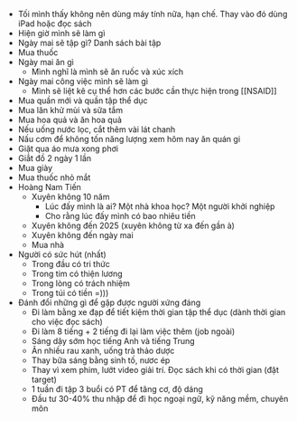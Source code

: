 - Tối mình thấy không nên dùng máy tính nữa, hạn chế. Thay vào đó dùng iPad hoặc đọc sách
- Hiện giờ mình sẽ làm gì
- Ngày mai sẽ tập gì? Danh sách bài tập
- Mua thuốc
- Ngày mai ăn gì
	- Mình nghĩ là mình sẽ ăn ruốc và xúc xích
- Ngày mai công việc mình sẽ làm gì
	- Mình sẽ liệt kê cụ thể hơn các bước cần thực hiện trong [[NSAID]]
- Mua quần mới và quần tập thể dục
- Mua lăn khử mùi và sữa tắm
- Mua hoa quả và ăn hoa quả
- Nếu uống nước lọc, cắt thêm vài lát chanh
- Nấu cơm để không tốn năng lượng xem hôm nay ăn quán gi
- Giặt qua áo mưa xong phơi
- Giẳt đồ 2 ngày 1 lần
- Mua giày
- Mua thuốc nhỏ mắt
- Hoàng Nam Tiến
	- Xuyên không 10 năm
		- Lúc đấy mình là ai? Một nhà khoa học? Một người khởi nghiệp
		- Cho rằng lúc đấy mình có bao nhiêu tiền
	- Xuyên không đến 2025 (xuyên không từ xa đến gần à)
	- Xuyên không đến ngày mai
	- Mua nhà
- Người có sức hút (nhất)
	- Trong đầu có tri thức
	- Trong tim có thiện lương
	- Trong lòng có trách nhiệm
	- Trong túi có tiền =)))
- Đánh đổi những gì để gặp được người xứng đáng
	- Đi làm bằng xe đạp để tiết kiệm thời gian tập thể dục (dành thời gian cho việc đọc sách)
	- Đi làm 8 tiếng + 2 tiếng đi lại làm việc thêm (job ngoài)
	- Sáng dậy sớm học tiếng Anh và tiếng Trung
	- Ăn nhiều rau xanh, uống trà thảo dược
	- Thay bữa sáng bằng sinh tố, nươc ép
	- Thay vì xem phim, lướt video giải trí. Đọc sách khi có thời gian (đặt target)
	- 1 tuần đi tập 3 buổi có PT để tăng cơ, độ dáng
	- Đầu tư 30-40% thu nhập để đi học ngoại ngữ, kỹ năng mềm, chuyên môn